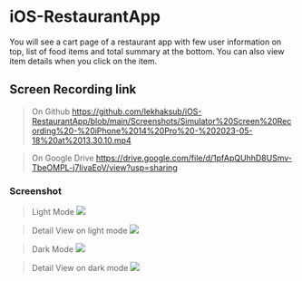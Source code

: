 # iOS-RestaurantApp

You will see a cart page of a restaurant app with few user information on top, list of food items and total summary at the bottom. You can also view item details when you click on the item.

## Screen Recording link
> On Github
https://github.com/lekhaksub/iOS-RestaurantApp/blob/main/Screenshots/Simulator%20Screen%20Recording%20-%20iPhone%2014%20Pro%20-%202023-05-18%20at%2013.30.10.mp4

> On Google Drive
https://drive.google.com/file/d/1pfApQUhhD8USmv-TbeOMPL-j7IivaEoV/view?usp=sharing

### Screenshot
> Light Mode
![](https://github.com/lekhaksub/iOS-RestaurantApp/blob/main/Screenshots/Simulator%20Screenshot%20-%20iPhone%2014%20Pro%20-%202023-05-18%20at%2013.33.49.png)

> Detail View on light mode
![](https://github.com/lekhaksub/iOS-RestaurantApp/blob/main/Screenshots/Simulator%20Screenshot%20-%20iPhone%2014%20Pro%20-%202023-05-18%20at%2013.34.16.png)


> Dark Mode
![](https://github.com/lekhaksub/iOS-RestaurantApp/blob/main/Screenshots/Simulator%20Screenshot%20-%20iPhone%2014%20Pro%20-%202023-05-18%20at%2013.33.58.png)

> Detail View on dark mode
![](https://github.com/lekhaksub/iOS-RestaurantApp/blob/main/Screenshots/Simulator%20Screenshot%20-%20iPhone%2014%20Pro%20-%202023-05-18%20at%2013.34.07.png)
